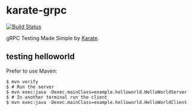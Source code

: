 # karate-grpc

[![Build Status](https://api.travis-ci.org/thinkerou/karate-grpc.svg)](https://travis-ci.org/thinkerou/karate-grpc)

gRPC Testing Made Simple by [Karate](https://github.com/intuit/karate).

## testing helloworld

Prefer to use Maven:

```
$ mvn verify
$ # Run the server
$ mvn exec:java -Dexec.mainClass=example.helloworld.HelloWorldServer
$ # In another terminal run the client
$ mvn exec:java -Dexec.mainClass=example.helloworld.HelloWorldClient
```
